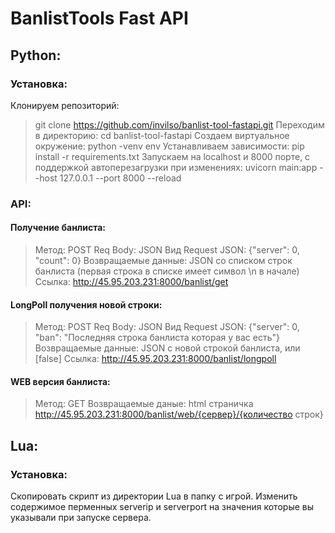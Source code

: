 # BanlistTools Fast API
## Python:
### Установка:
Клонируем репозиторий:
>git clone https://github.com/invilso/banlist-tool-fastapi.git
Переходим в директорию:
>cd banlist-tool-fastapi
Создаем виртуальное окружение:
>python -venv env
Устанавливаем зависимости:
>pip install -r requirements.txt
Запускаем на localhost и 8000 порте, с поддержкой автоперезагрузки при изменениях:
>uvicorn main:app --host 127.0.0.1 --port 8000 --reload
### API:
#### Получение банлиста:
>Метод: POST
Req Body: JSON
Вид Request JSON: {"server": 0, "count": 0}
Возвращаемые данные: JSON со списком строк банлиста (первая строка в списке имеет символ \n в начале)
Cсылка: http://45.95.203.231:8000/banlist/get

#### LongPoll получения новой строки:
>Метод: POST
Req Body: JSON
Вид Request JSON: {"server": 0, "ban": "Последняя строка банлиста которая у вас есть"}
Возвращаемые данные: JSON с новой строкой банлиста, или [false]
Ссылка: http://45.95.203.231:8000/banlist/longpoll

#### WEB версия банлиста:
>Метод: GET
Возвращаемые даные: html страничка
http://45.95.203.231:8000/banlist/web/{сервер}/{количество строк}

## Lua:
### Установка:
Скопировать скрипт из директории Lua в папку с игрой.
Изменить содержимое перменных serverip и serverport на значения которые вы указывали при запуске сервера.
